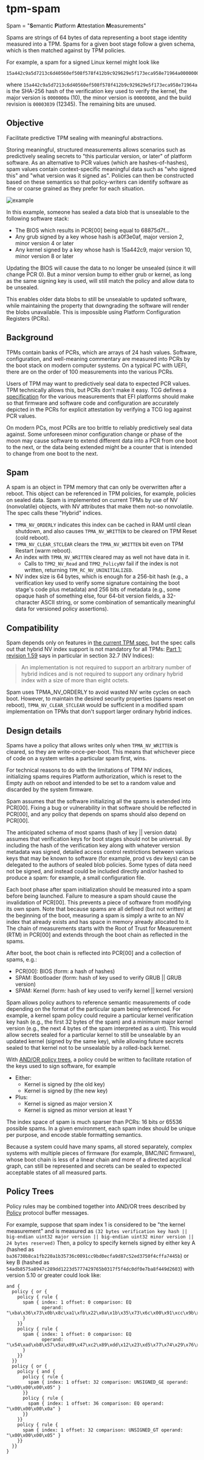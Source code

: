 # tpm-spam
Spam = "**S**emantic **P**latform **A**ttestation **M**easurements"

Spams are strings of 64 bytes of data representing a boot stage identity measured into a TPM. Spams
for a given boot stage follow a given schema, which is then matched against by TPM policies.

For example, a spam for a signed Linux kernel might look like
```
15a442c9a5d7213c6d40560ef508f578f412b9c929629e5f173eca958e71964a0000000a00000008000030390000000000000000000000000000000000000000
```
where `15a442c9a5d7213c6d40560ef508f578f412b9c929629e5f173eca958e71964a` is the SHA-256 hash of the
verification key used to verify the kernel, the major version is `0000000a` (10), the minor version
is `00000008`, and the build revision is `00003039` (12345). The remaining bits are unused.

## Objective
Facilitate predictive TPM sealing with meaningful abstractions.

Storing meaningful, structured measurements allows scenarios such as predictively sealing secrets to
"this particular version, or later" of platform software. As an alternative to PCR values (which are
hashes-of-hashes), spam values contain context-specific meaningful data such as "who signed this" and
"what version was it signed as". Policies can then be constructed based on these semantics so that
policy-writers can identify software as fine or coarse grained as they prefer for each situation.

![example](img/example.svg)

In this example, someone has sealed a data blob that is unsealable to the following software stack:
* The BIOS which results in PCR[00] being equal to 68875d7f...
* Any grub signed by a key whose hash is a0f3e0af, major version 2, minor version 4 or later
* Any kernel signed by a key whose hash is 15a442c9, major version 10, minor version 8 or later

Updating the BIOS will cause the data to no longer be unsealed (since it will change PCR 0). But
a minor version bump to either grub or kernel, as long as the same signing key is used, will still
match the policy and allow data to be unsealed.

This enables older data blobs to still be unsealable to updated software, while maintaining the
property that downgrading the software will render the blobs unavailable. This is impossible using
Platform Configuration Registers (PCRs).

## Background
TPMs contain banks of PCRs, which are arrays of 24 hash values. Software, configuration,
and well-meaning commentary are measured into PCRs by the boot stack on modern
computer systems. On a typical PC with UEFI, there are on the order of 100
measurements into the various PCRs.

Users of TPM may want to predictively seal data to expected PCR values. TPM
technically allows this, but PCRs don't make it easy. TCG defines a
[specification](https://trustedcomputinggroup.org/resource/tcg-efi-platform-specification/)
for the various measurements that EFI platforms should make so that firmware
and software code and configuration are accurately depicted in the PCRs for
explicit attestation by verifying a TCG log against PCR values.

On modern PCs, most PCRs are too brittle to reliably predictively seal data against.
Some unforeseen minor configuration change or phase of the moon may cause
software to extend different data into a PCR from one boot to the next, or the
data being extended might be a counter that is intended to change from one boot
to the next.

## Spam
A spam is an object in TPM memory that can only be overwritten after a reboot.
This object can be referenced in TPM policies, for example, policies on sealed
data.
Spam is implemented on current TPMs by use of NV (nonvolatile) objects, with
NV attributes that make them not-so nonvolatile. The spec calls these "Hybrid" indices.
* `TPMA_NV_ORDERLY` indicates this index can be cached in RAM until clean shutdown, and also causes 
  `TPMA_NV_WRITTEN` to be cleared on TPM Reset (cold reboot).
* `TPMA_NV_CLEAR_STCLEAR` clears the `TPMA_NV_WRITTEN` bit even on TPM Restart (warm reboot).
* An index with `TPMA_NV_WRITTEN` cleared may as well not have data in it.
  * Calls to `TPM2_NV_Read` and `TPM2_PolicyNV` fail if the index is not written, returning
    `TPM_RC_NV_UNINITIALIZED`.
* NV index size is 64 bytes, which is enough for a 256-bit hash (e.g., a verification key used to
  verify some signature containing the boot stage's code plus metadata) and 256 bits of metadata
  (e.g., some opaque hash of something else, four 64-bit version fields, a 32-character ASCII
  string, or some combination of semantically meaningful data for versioned policy assertions).

## Compatibility
Spam depends only on features in
[the current TPM spec](https://trustedcomputinggroup.org/resource/tpm-library-specification/),
but the spec calls out that hybrid NV index support is not mandatory for all TPMs:
[Part 1: revision 1.59](https://trustedcomputinggroup.org/wp-content/uploads/TCG_TPM2_r1p59_Part1_Architecture_pub.pdf)
says in particular in section 32.7 (NV Indices):

> An implementation is not required to support an arbitrary number of hybrid indices and is not
> required to support any ordinary hybrid index with a size of more than eight octets.

Spam uses TPMA_NV_ORDERLY to avoid wasted NV write cycles on each boot. However, to maintain
the desired security properties (spams reset on reboot), `TPMA_NV_CLEAR_STCLEAR` would be
sufficient in a modified spam implementation on TPMs that don't support larger ordinary hybrid
indices.

## Design details
Spams have a policy that allows writes only when `TPMA_NV_WRITTEN` is cleared, so they are
write-once-per-boot. This means that whichever piece of code on a system writes a particular spam
first, wins.

For technical reasons to do with the limitations of TPM NV indices, initializing spams requires
Platform authorization, which is reset to the Empty auth on reboot and intended to be set to a
random value and discarded by the system firmware.

Spam assumes that the software initializing all the spams is extended into PCR[00]. Fixing a bug or
vulnerability in that software should be reflected in PCR[00], and any policy that depends on spams
should also depend on PCR[00].

The anticipated schema of most spams (hash of key || version data) assumes that verification keys
for boot stages should not be universal. By including the hash of the verification key along with
whatever version metadata was signed, detailed access control restrictions
between various keys that may be known to software (for example, prod vs dev keys) can be delegated
to the authors of sealed blob policies. Some types of data need not be signed, and instead
could be included directly and/or hashed to produce a spam: for example, a small configuration
file.

Each boot phase after spam initialization should be measured into a spam before being launched.
Failure to measure a spam should cause the invalidation of PCR[00]. This prevents a piece of
software from modifying its own spam. Note that because spams are all defined (but not written) at
the beginning of the boot, measuring a spam is simply a write to an NV index that already exists
and has space in memory already allocated to it. The chain of measurements starts with the Root of
Trust for Measurement (RTM) in PCR[00] and extends through the boot chain as reflected in the spams.

After boot, the boot chain is reflected into PCR[00] and a collection of spams, e.g.:
* PCR[00]: BIOS (form: a hash of hashes)
* SPAM: Bootloader (form: hash of key used to verify GRUB || GRUB version)
* SPAM: Kernel (form: hash of key used to verify kernel || kernel version)

Spam allows policy authors to reference semantic measurements of code depending on the format of
the particular spam being referenced. For example, a kernel spam policy could require a particular
kernel verification key hash (e.g., the first 32 bytes of the spam) and a minimum major kernel
version (e.g., the next 4 bytes of the spam interpreted as a uint). This would allow secrets sealed
for a particular kernel to still be unsealable by an updated kernel (signed by the same key), while
allowing future secrets sealed to that kernel not to be unsealable by a rolled-back kernel.

With [AND/OR policy trees](#policy-trees), a policy could be written to facilitate
rotation of the keys used to sign software, for example
* Either:
  * Kernel is signed by (the old key)
  * Kernel is signed by (the new key)
* Plus:
  * Kernel is signed as major version X
  * Kernel is signed as minor version at least Y

The index space of spam is much sparser than PCRs: 16 bits or 65536 possible spams. In a given
environment, each spam index should be unique per purpose, and encode stable formatting semantics.

Because a system could have many spams, all stored separately, complex systems with multiple pieces
of firmware (for example, BMC/NIC firmware), whose boot chain is less of a linear chain and more of
a directed acyclical graph, can still be represented and secrets can be sealed to expected acceptable
states of all measured parts.

## Policy Trees
Policy rules may be combined together into AND/OR trees described by [Policy](https://github.com/chrisfenner/tpm-spam/blob/eaa979f64342dbe45cd4938d87756ab382c8c19f/proto/policy.proto) protocol buffer messages.

For example, suppose that spam index 1 is considered to be "the kernel measurement" and is measured as
`(32 bytes verification key hash || big-endian uint32 major version || big-endian uint32 minor version || 24 bytes reserved)`
Then, a policy to specify kernels signed by either key A (hashed as `ba36730b8ca1fb220a1b35736c0091cc9bd0ecfa9d87c52ed3750f4cffa7445b`) or key B (hashed as `54adb8575a8947c289dd1223d5777429765b0317f5f4dc0df0e7ba8f449d2603`) with version 5.10 or greater could look like:
```
and {
  policy { or {
    policy { rule {
      spam { index: 1 offset: 0 comparison: EQ
             operand: "\xba\x36\x73\x0b\x8c\xa1\xfb\x22\x0a\x1b\x35\x73\x6c\x00\x91\xcc\x9b\xd0\xec\xfa\x9d\x87\xc5\x2e\xd3\x75\x0f\x4c\xff\xa7\x44\x5b"
      }
    }}
    policy { rule {
      spam { index: 1 offset: 0 comparison: EQ
             operand: "\x54\xad\xb8\x57\x5a\x89\x47\xc2\x89\xdd\x12\x23\xd5\x77\x74\x29\x76\x5b\x03\x17\xf5\xf4\xdc\x0d\xf0\xe7\xba\x8f\x44\x9d\x26\x03"
      }
    }}
  }}
  policy { or {
    policy { and {
      policy { rule {
        spam { index: 1 offset: 32 comparison: UNSIGNED_GE operand: "\x00\x00\x00\x05" }
      }}
      policy { rule {
        spam { index: 1 offset: 36 comparison: EQ operand: "\x00\x00\x00\x0a" }
      }}
    }}
    policy { rule {
      spam { index: 1 offset: 32 comparison: UNSIGNED_GT operand: "\x00\x00\x00\x05" }
    }}
  }}
}
```
